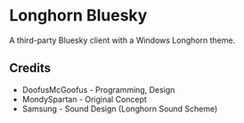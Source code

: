 # Longhorn Bluesky
A third-party Bluesky client with a Windows Longhorn theme.  
## Credits
- DoofusMcGoofus - Programming, Design  
- MondySpartan - Original Concept  
- Samsung - Sound Design (Longhorn Sound Scheme)  

